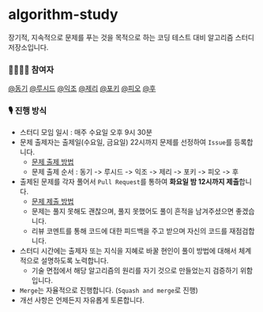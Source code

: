 # algorithm-study

장기적, 지속적으로 문제를 푸는 것을 목적으로 하는 코딩 테스트 대비 알고리즘 스터디 저장소입니다.

### 👨‍👩‍👦‍👦 참여자

[@동기](https://github.com/donggi-lee-bit)
[@루시드](https://github.com/leejohy-0223)
[@익조](https://github.com/ikjo93)
[@제리](https://github.com/jeremy0405)
[@포키](https://github.com/Seokho-Ham)
[@피오](https://github.com/NB993)
[@후](https://github.com/who-hoo)

### 🎙 진행 방식

- 스터디 모임 일시 : 매주 수요일 오후 9시 30분
- 문제 출제자는 출제일(수요일, 금요일) 22시까지 문제를 선정하여 `Issue`를 등록합니다.
  - [문제 출제 방법](https://github.com/who-hoo/algorithm-study/blob/main/docs/how_to_create_issue.md)
  - 문제 출제 순서 : 동기 -> 루시드 -> 익조 -> 제리 -> 포키 -> 피오 -> 후
- 출제된 문제를 각자 풀어서 `Pull Request`를 통하여 **화요일 밤 12시까지 제출**합니다.
  - [문제 제출 방법](https://github.com/who-hoo/algorithm-study/blob/main/docs/how_to_create_pr.md)
  - 문제는 풀지 못해도 괜찮으며, 풀지 못했어도 풀이 흔적을 남겨주셨으면 좋겠습니다.
  - 리뷰 코멘트를 통해 코드에 대한 피드백을 주고 받으며 자신의 코드를 재점검합니다.
- 스터디 시간에는 출제자 또는 지식을 지혜로 바꿀 현인이 풀이 방법에 대해서 체계적으로 설명하도록 노력합니다.
  - 기술 면접에서 해당 알고리즘의 원리를 자기 것으로 만들었는지 검증하기 위함입니다.
- `Merge`는 자율적으로 진행합니다. (`Squash and merge`로 진행)
- 개선 사항은 언제든지 자유롭게 토론합니다.
